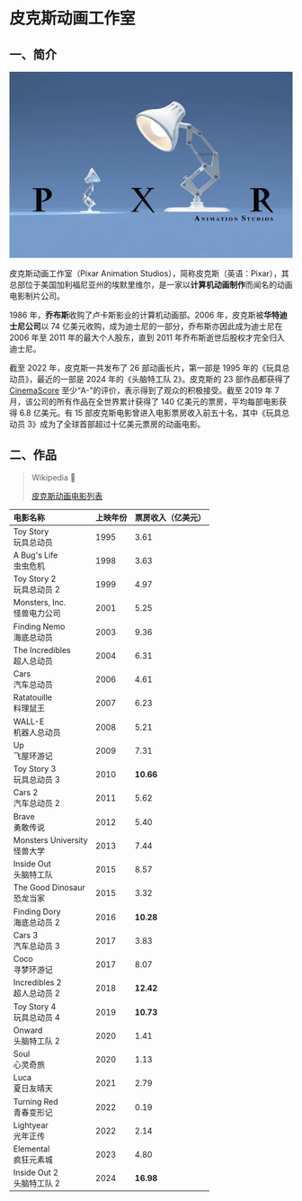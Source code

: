 # 皮克斯动画工作室

## 一、简介

<img src="images/pixar-lamp.webp" alt="Pixar Lamp" class="right" data-width="34" />

皮克斯动画工作室（Pixar Animation Studios），简称皮克斯（英语：Pixar），其总部位于美国加利福尼亚州的埃默里维尔，是一家以**计算机动画制作**而闻名的动画电影制片公司。

1986 年，**乔布斯**收购了卢卡斯影业的计算机动画部。2006 年，皮克斯被**华特迪士尼公司**以 74 亿美元收购，成为迪士尼的一部分，乔布斯亦因此成为迪士尼在 2006 年至 2011 年的最大个人股东，直到 2011 年乔布斯逝世后股权才完全归入迪士尼。

截至 2022 年，皮克斯一共发布了 26 部动画长片，第一部是 1995 年的《玩具总动员》，最近的一部是 2024 年的《头脑特工队 2》。皮克斯的 23 部作品都获得了 [CinemaScore](https://zh.wikipedia.org/wiki/影院评分) 至少“A-”的评价，表示得到了观众的积极接受。截至 2019 年 7 月，该公司的所有作品在全世界累计获得了 140 亿美元的票房，平均每部电影获得 6.8 亿美元。有 15 部皮克斯电影曾进入电影票房收入前五十名，其中《玩具总动员 3》成为了全球首部超过十亿美元票房的动画电影。

## 二、作品

> Wikipedia 📝
>
> [皮克斯动画电影列表](https://zh.wikipedia.org/wiki/皮克斯电影列表)

| 电影名称                           | 上映年份 | 票房收入（亿美元） |
| :--------------------------------- | :------- | :----------------- |
| Toy Story <br/> 玩具总动员         | 1995     | 3.61               |
| A Bug's Life <br/> 虫虫危机        | 1998     | 3.63               |
| Toy Story 2 <br/> 玩具总动员 2     | 1999     | 4.97               |
| Monsters, Inc. <br/> 怪兽电力公司  | 2001     | 5.25               |
| Finding Nemo <br/> 海底总动员      | 2003     | 9.36               |
| The Incredibles <br/> 超人总动员   | 2004     | 6.31               |
| Cars <br/> 汽车总动员              | 2006     | 4.61               |
| Ratatouille <br/> 料理鼠王         | 2007     | 6.23               |
| WALL-E <br/> 机器人总动员          | 2008     | 5.21               |
| Up <br/> 飞屋环游记                | 2009     | 7.31               |
| Toy Story 3 <br/> 玩具总动员 3     | 2010     | **10.66**          |
| Cars 2 <br/> 汽车总动员 2          | 2011     | 5.62               |
| Brave <br/> 勇敢传说               | 2012     | 5.40               |
| Monsters University <br/> 怪兽大学 | 2013     | 7.44               |
| Inside Out <br/> 头脑特工队        | 2015     | 8.57               |
| The Good Dinosaur <br/> 恐龙当家   | 2015     | 3.32               |
| Finding Dory <br/> 海底总动员 2    | 2016     | **10.28**          |
| Cars 3 <br/> 汽车总动员 3          | 2017     | 3.83               |
| Coco <br/> 寻梦环游记              | 2017     | 8.07               |
| Incredibles 2 <br/> 超人总动员 2   | 2018     | **12.42**          |
| Toy Story 4 <br/> 玩具总动员 4     | 2019     | **10.73**          |
| Onward <br/> 头脑特工队 2          | 2020     | 1.41               |
| Soul <br/> 心灵奇旅                | 2020     | 1.13               |
| Luca <br/> 夏日友晴天              | 2021     | 2.79               |
| Turning Red <br/> 青春变形记       | 2022     | 0.19               |
| Lightyear <br/> 光年正传           | 2022     | 2.14               |
| Elemental <br/> 疯狂元素城         | 2023     | 4.80               |
| Inside Out 2 <br/> 头脑特工队 2    | 2024     | **16.98**          |
